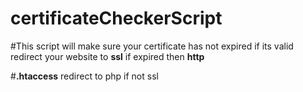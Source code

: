 # certificateCheckerScript

#This script will make sure your certificate has not expired if its valid redirect your website to **ssl** if expired then **http**

#**.htaccess** redirect to php if not ssl
